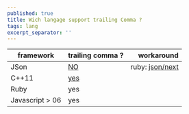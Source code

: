 ```yaml
---
published: true
title: Wich langage support trailing Comma ?
tags: lang
excerpt_separator: ''
---
```

| framework | trailing comma ? | workaround |
| --- | --- | ---: |
| JSon | [NO](https://stackoverflow.com/questions/201782/can-you-use-a-trailing-comma-in-a-json-object) | ruby: [json/next](https://stackoverflow.com/questions/58291445/is-there-any-way-to-parse-json-with-trailing-commas-in-ruby) |
| C++11 | [yes](https://stackoverflow.com/questions/6372650/trailing-commas-and-c) | |
| Ruby | yes | |
| Javascript > 06 | yes | |
